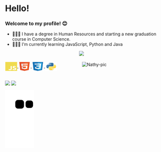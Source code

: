 # Hello!

### Welcome to my profile! 😊


- 👨🏻‍🎓 I have a degree in Human Resources and starting a new graduation course in Computer Science. 
- 👩🏻‍💻 I’m currently learning JavaScript, Python and Java

<div align="center">
  <a href="https://github.com/NathaliaMdev"> 
  <img height="180em" src="https://github-readme-stats.vercel.app/api/top-langs/?username=NathaliaMdev&layout=compact&langs_count=7&theme=onedark"/>
</div>
<div style="display: inline_block"><br>
  <img align="center" alt="Nathy-JS" height="30" width="40" src="https://github.com/devicons/devicon/blob/master/icons/javascript/javascript-plain.svg">
  <img align="center" alt="Nathy-HTML" height="30" width="40" src="https://raw.githubusercontent.com/devicons/devicon/master/icons/html5/html5-original.svg">
  <img align="center" alt="Nathy-CSS" height="30" width="40" src="https://raw.githubusercontent.com/devicons/devicon/master/icons/css3/css3-original.svg">
  <img align="center" alt="Nathy-Python" height="30" width="40" src="https://raw.githubusercontent.com/devicons/devicon/master/icons/python/python-original.svg">
  <img align="right" height="250" width="250" alt="Nathy-pic" src="https://cdn.discordapp.com/attachments/568593468755017732/997217934785118348/Animatedgif.gif">
</div>

 ##
 
<div> 
 
  <a href = "nathalia.meira@hotmail.com"><img align="center" src="https://img.shields.io/badge/H-Hotmail-blue?style=for-the-badge&logo=hotmail" target="_blank"></a>
  <a href="https://www.linkedin.com/in/nath%C3%A1lia-meira-a81582149/" target="_blank"><img align="center" src="https://img.shields.io/badge/-LinkedIn-%230077B5?style=for-the-badge&logo=linkedin&logoColor=white" target="_blank"></a> 
  
  ![Snake animation](https://github.com/rafaballerini/rafaballerini/blob/output/github-contribution-grid-snake.svg)
 
</div>
 


